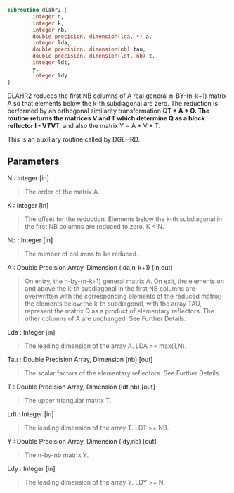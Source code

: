 ```fortran
subroutine dlahr2 (
		integer n,
		integer k,
		integer nb,
		double precision, dimension(lda, *) a,
		integer lda,
		double precision, dimension(nb) tau,
		double precision, dimension(ldt, nb) t,
		integer ldt,
		y,
		integer ldy
)
```

 DLAHR2 reduces the first NB columns of A real general n-BY-(n-k+1)
 matrix A so that elements below the k-th subdiagonal are zero. The
 reduction is performed by an orthogonal similarity transformation
 Q**T * A * Q. The routine returns the matrices V and T which determine
 Q as a block reflector I - V*T*V**T, and also the matrix Y = A * V * T.

 This is an auxiliary routine called by DGEHRD.

## Parameters
N : Integer [in]
> The order of the matrix A.

K : Integer [in]
> The offset for the reduction. Elements below the k-th
> subdiagonal in the first NB columns are reduced to zero.
> K < N.

Nb : Integer [in]
> The number of columns to be reduced.

A : Double Precision Array, Dimension (lda,n-k+1) [in,out]
> On entry, the n-by-(n-k+1) general matrix A.
> On exit, the elements on and above the k-th subdiagonal in
> the first NB columns are overwritten with the corresponding
> elements of the reduced matrix; the elements below the k-th
> subdiagonal, with the array TAU, represent the matrix Q as a
> product of elementary reflectors. The other columns of A are
> unchanged. See Further Details.

Lda : Integer [in]
> The leading dimension of the array A.  LDA >= max(1,N).

Tau : Double Precision Array, Dimension (nb) [out]
> The scalar factors of the elementary reflectors. See Further
> Details.

T : Double Precision Array, Dimension (ldt,nb) [out]
> The upper triangular matrix T.

Ldt : Integer [in]
> The leading dimension of the array T.  LDT >= NB.

Y : Double Precision Array, Dimension (ldy,nb) [out]
> The n-by-nb matrix Y.

Ldy : Integer [in]
> The leading dimension of the array Y. LDY >= N.

